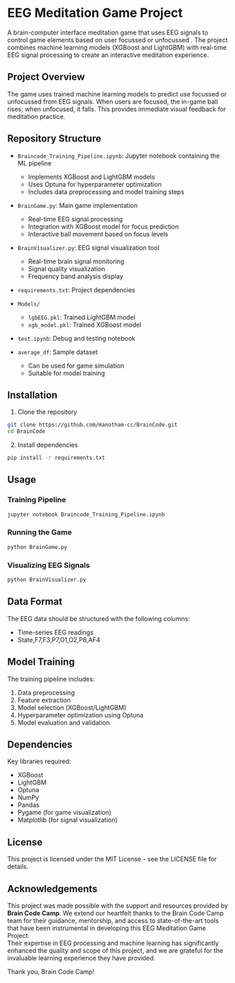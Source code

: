 # EEG Meditation Game Project

A brain-computer interface meditation game that uses EEG signals to control game elements based on user focussed or unfocussed . The project combines machine learning models (XGBoost and LightGBM) with real-time EEG signal processing to create an interactive meditation experience.

## Project Overview

The game uses trained machine learning models to predict use focussed or unfocussed from EEG signals. When users are focused, the in-game ball rises; when unfocused, it falls. This provides immediate visual feedback for meditation practice.

## Repository Structure

- `Braincode_Training_Pipeline.ipynb`: Jupyter notebook containing the ML pipeline
  - Implements XGBoost and LightGBM models
  - Uses Optuna for hyperparameter optimization
  - Includes data preprocessing and model training steps

- `BrainGame.py`: Main game implementation
  - Real-time EEG signal processing
  - Integration with XGBoost model for focus prediction
  - Interactive ball movement based on focus levels

- `BrainVisualizer.py`: EEG signal visualization tool
  - Real-time brain signal monitoring
  - Signal quality visualization
  - Frequency band analysis display

- `requirements.txt`: Project dependencies

- `Models/`
  - `lgbEEG.pkl`: Trained LightGBM model
  - `xgb_model.pkl`: Trained XGBoost model

- `test.ipynb`: Debug and testing notebook

- `average_df`: Sample dataset
  - Can be used for game simulation
  - Suitable for model training

## Installation

1. Clone the repository
```bash
git clone https://github.com/manotham-cc/BrainCode.git
cd BrainCode
```

2. Install dependencies
```bash
pip install -r requirements.txt
```

## Usage

### Training Pipeline
```bash
jupyter notebook Braincode_Training_Pipeline.ipynb
```

### Running the Game
```bash
python BrainGame.py
```

### Visualizing EEG Signals
```bash
python BrainVisualizer.py
```

## Data Format

The EEG data should be structured with the following columns:
- Time-series EEG readings
- State,F7,F3,P7,O1,O2,P8,AF4

## Model Training

The training pipeline includes:
1. Data preprocessing
2. Feature extraction
3. Model selection (XGBoost/LightGBM)
4. Hyperparameter optimization using Optuna
5. Model evaluation and validation

## Dependencies

Key libraries required:
- XGBoost
- LightGBM
- Optuna
- NumPy
- Pandas
- Pygame (for game visualization)
- Matplotlib (for signal visualization)


## License

This project is licensed under the MIT License - see the LICENSE file for details.


## Acknowledgements

This project was made possible with the support and resources provided by **Brain Code Camp**. We extend our heartfelt thanks to the Brain Code Camp team for their guidance, mentorship, and access to state-of-the-art tools that have been instrumental in developing this EEG Meditation Game Project.  
Their expertise in EEG processing and machine learning has significantly enhanced the quality and scope of this project, and we are grateful for the invaluable learning experience they have provided.

Thank you, Brain Code Camp!

